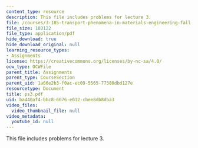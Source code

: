 ```yaml
---
content_type: resource
description: This file includes problems for lecture 3.
file: /courses/3-185-transport-phenomena-in-materials-engineering-fall-2003/ba440af4bbc86076e012cbee8db8dba3_ps3.pdf
file_size: 103122
file_type: application/pdf
hide_download: true
hide_download_original: null
learning_resource_types:
- Assignments
license: https://creativecommons.org/licenses/by-nc-sa/4.0/
ocw_type: OCWFile
parent_title: Assignments
parent_type: CourseSection
parent_uid: 1a66e2b3-f0ac-ec09-5565-77380dbd127e
resourcetype: Document
title: ps3.pdf
uid: ba440af4-bbc8-6076-e012-cbee8db8dba3
video_files:
  video_thumbnail_file: null
video_metadata:
  youtube_id: null
---
```

This file includes problems for lecture 3.